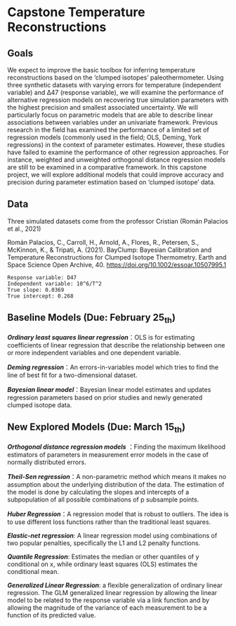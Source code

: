 # Capstone Temperature Reconstructions

## Goals
We expect to improve the basic toolbox for inferring temperature reconstructions based on the ‘clumped isotopes’ paleothermometer. Using three synthetic datasets with varying errors for temperature (independent variable) and Δ47 (response variable), we will examine the performance of alternative regression models on recovering true simulation parameters with the highest precision and smallest associated uncertainty. We will particularly focus on parametric models that are able to describe linear associations between variables under an univariate framework. Previous research in the field has examined the performance of a limited set of regression models (commonly used in the field; OLS, Deming, York regressions) in the context of parameter estimates. However, these studies have failed to examine the performance of other regression approaches. For instance, weighted and unweighted orthogonal distance regression models are still to be examined in a comparative framework. In this capstone project, we will explore additional models that could improve accuracy and precision during parameter estimation based on ‘clumped isotope’ data. 

## Data
Three simulated datasets come from the professor Cristian (Román Palacios et al., 2021)

Román Palacios, C., Carroll, H., Arnold, A., Flores, R., Petersen, S., McKinnon, K., & Tripati, A. (2021). BayClump: Bayesian Calibration and Temperature Reconstructions for Clumped Isotope Thermometry. Earth and Space Science Open Archive, 40. https://doi.org/10.1002/essoar.10507995.1 
```
Response variable: D47
Independent variable: 10^6/T^2
True slope: 0.0369
True intercept: 0.268
```

## Baseline Models (Due: February 25<sub>th</sub>)
***Ordinary least squares linear regression***：OLS is for estimating coefficients of linear regression that describe the relationship between one or more independent variables and one dependent variable. 

***Deming regression***：An errors-in-variables model which tries to find the line of best fit for a two-dimensional dataset. 

***Bayesian linear model***：Bayesian linear model estimates and updates regression parameters based on prior studies and newly generated clumped isotope data.

## New Explored Models (Due: March 15<sub>th</sub>)
***Orthogonal distance regression models*** ：Finding the maximum likelihood estimators of parameters in measurement error models in the case of normally distributed errors.

***Theil-Sen regression***：A non-parametric method which means it makes no assumption about the underlying distribution of the data. The estimation of the model is done by calculating the slopes and intercepts of a subpopulation of all possible combinations of p subsample points.

***Huber Regression***：A regression model that is robust to outliers. The idea is to use different loss functions rather than the traditional least squares.

***Elastic-net regression***: A linear regression model using combinations of two popular penalties, specifically the L1 and L2 penalty functions.

***Quantile Regression***: Estimates the median or other quantiles of y conditional on x, while ordinary least squares (OLS) estimates the conditional mean.

***Generalized Linear Regression***: a flexible generalization of ordinary linear regression. The GLM generalized linear regression by allowing the linear model to be related to the response variable via a link function and by allowing the magnitude of the variance of each measurement to be a function of its predicted value.
